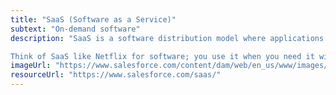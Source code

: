 ```yaml
---
title: "SaaS (Software as a Service)"
subtext: "On-demand software"
description: "SaaS is a software distribution model where applications are hosted by a service provider and made available to customers over the Internet. It eliminates the need for users to install and maintain software on their own devices.

Think of SaaS like Netflix for software; you use it when you need it without worrying about the technical details."
imageUrl: "https://www.salesforce.com/content/dam/web/en_us/www/images/products/what-is-saas-sdoh.jpg"
resourceUrl: "https://www.salesforce.com/saas/"
---
```

